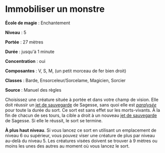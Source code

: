 # Immobiliser un monstre

**École de magie** : Enchantement

**Niveau** : 5

**Portée** : 27 mètres

**Durée** : jusqu'à 1 minute

**Concentration** : oui

**Composantes** : V, S, M, (un petit morceau de fer bien droit)

**Classes** : Barde, Ensorceleur/Sorcelame, Magicien, Sorcier

**Source** : Manuel des règles

Choisissez une créature située à portée et dans votre champ de vision. Elle doit réussir un [jet de sauvegarde](/utiliser-les-caracteristiques/#jets-de-sauvegarde) de Sagesse, sans quoi elle est [_paralysée_](/gerer-la-sante-du-personnage/#paralyse) pour toute la durée du sort. Ce sort est sans effet sur les morts-vivants. À la fin de chacun de ses tours, la cible a droit à un nouveau [jet de sauvegarde](/utiliser-les-caracteristiques/#jets-de-sauvegarde) de Sagesse. Si elle le réussit, le sort se termine.

**À plus haut niveau**. Si vous lancez ce sort en utilisant un emplacement de niveau 6 ou supérieur, vous pouvez viser une créature de plus par niveau au-delà du niveau 5. Les créatures visées doivent se trouver à 9 mètres ou moins les unes des autres au moment où vous lancez le sort.
